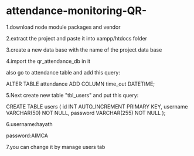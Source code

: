 # attendance-monitoring-QR-
1.download node module packages and vendor

2.extract the project and paste it into xampp/htdocs folder

3.create a new data base with the name of the project data base

4.import the qr_attendance_db in it

also go to attendance table and add this query:

ALTER TABLE attendance
ADD COLUMN time_out DATETIME;

5.Next create new table "tbl_users" and put this query:

CREATE TABLE users (
    id INT AUTO_INCREMENT PRIMARY KEY,
    username VARCHAR(50) NOT NULL,
    password VARCHAR(255) NOT NULL
);

6.username:hayath

password:AIMCA

7.you can change it by manage users tab

